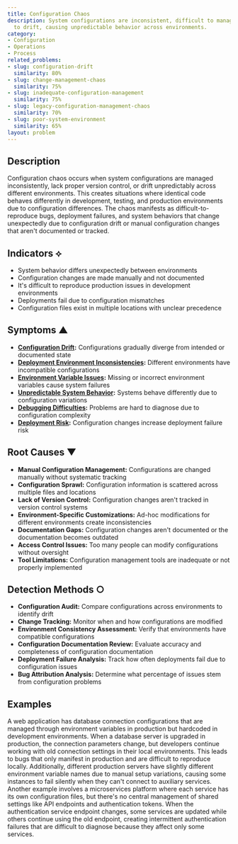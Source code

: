 ```yaml
---
title: Configuration Chaos
description: System configurations are inconsistent, difficult to manage, and prone
  to drift, causing unpredictable behavior across environments.
category:
- Configuration
- Operations
- Process
related_problems:
- slug: configuration-drift
  similarity: 80%
- slug: change-management-chaos
  similarity: 75%
- slug: inadequate-configuration-management
  similarity: 75%
- slug: legacy-configuration-management-chaos
  similarity: 70%
- slug: poor-system-environment
  similarity: 65%
layout: problem
---
```


## Description

Configuration chaos occurs when system configurations are managed inconsistently, lack proper version control, or drift unpredictably across different environments. This creates situations where identical code behaves differently in development, testing, and production environments due to configuration differences. The chaos manifests as difficult-to-reproduce bugs, deployment failures, and system behaviors that change unexpectedly due to configuration drift or manual configuration changes that aren't documented or tracked.

## Indicators ⟡

- System behavior differs unexpectedly between environments
- Configuration changes are made manually and not documented
- It's difficult to reproduce production issues in development environments
- Deployments fail due to configuration mismatches
- Configuration files exist in multiple locations with unclear precedence

## Symptoms ▲

- **[Configuration Drift](configuration-drift.md):** Configurations gradually diverge from intended or documented state
- **[Deployment Environment Inconsistencies](deployment-environment-inconsistencies.md):** Different environments have incompatible configurations
- **[Environment Variable Issues](environment-variable-issues.md):** Missing or incorrect environment variables cause system failures
- **[Unpredictable System Behavior](unpredictable-system-behavior.md):** Systems behave differently due to configuration variations
- **[Debugging Difficulties](debugging-difficulties.md):** Problems are hard to diagnose due to configuration complexity
- **[Deployment Risk](deployment-risk.md):** Configuration changes increase deployment failure risk

## Root Causes ▼

- **Manual Configuration Management:** Configurations are changed manually without systematic tracking
- **Configuration Sprawl:** Configuration information is scattered across multiple files and locations
- **Lack of Version Control:** Configuration changes aren't tracked in version control systems
- **Environment-Specific Customizations:** Ad-hoc modifications for different environments create inconsistencies
- **Documentation Gaps:** Configuration changes aren't documented or the documentation becomes outdated
- **Access Control Issues:** Too many people can modify configurations without oversight
- **Tool Limitations:** Configuration management tools are inadequate or not properly implemented

## Detection Methods ○

- **Configuration Audit:** Compare configurations across environments to identify drift
- **Change Tracking:** Monitor when and how configurations are modified
- **Environment Consistency Assessment:** Verify that environments have compatible configurations
- **Configuration Documentation Review:** Evaluate accuracy and completeness of configuration documentation
- **Deployment Failure Analysis:** Track how often deployments fail due to configuration issues
- **Bug Attribution Analysis:** Determine what percentage of issues stem from configuration problems

## Examples

A web application has database connection configurations that are managed through environment variables in production but hardcoded in development environments. When a database server is upgraded in production, the connection parameters change, but developers continue working with old connection settings in their local environments. This leads to bugs that only manifest in production and are difficult to reproduce locally. Additionally, different production servers have slightly different environment variable names due to manual setup variations, causing some instances to fail silently when they can't connect to auxiliary services. Another example involves a microservices platform where each service has its own configuration files, but there's no central management of shared settings like API endpoints and authentication tokens. When the authentication service endpoint changes, some services are updated while others continue using the old endpoint, creating intermittent authentication failures that are difficult to diagnose because they affect only some services.
